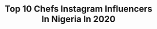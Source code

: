 ---
title: Top 10 Chefs Instagram Influencers In Nigeria In 2020
description: >-
  Find top chefs Instagram influencers in Nigeria in 2020. Most popular hashtags: #endsars #endpolicebrutality #endswat.
platform: Instagram
hits: 19
text_top: See the best Instagram accounts on inBeat.
text_bottom: inBeat has 19 Instagram influencers like this in Nigeria for you to work with.
profiles:
  - username: "realsophy"
    fullname: >-
      SHADES OF SOPHIA ♉️
    bio: >-
      👩‍🍳Chef @tastewithsophy ✈️Tourist 👻Real_sophy Twitter: Realsophy
    location: "Nigeria"
    followers: 72133
    engagement: 616
    commentsToLikes: 0.079455
    id: ck5hrhn71uw9s0i11uinjrqi5
    verified: false
    hashtags: "#video, #wig, #realsophy, #africa"
  - username: "alex_ifunaya"
    fullname: >-
      Ifunaya Ahavah🇳🇬🇮🇱
    bio: >-
      •Medic |Chef |Real Estate •M.D @ahavahs_homes •Glo Ambassador •Shop @parispurplebeauty •Prov 31:30 •🐦-@alex_ifunaya
    location: "Nigeria"
    followers: 7966
    engagement: 926
    commentsToLikes: 0.084375
    id: ck8syqnjzlmw90j78ta6hba8z
    verified: false
    hashtags: "#exploremore, #lifestyle, #makeup, #photography"
  - username: "ogemodebelu"
    fullname: >-
      Oge Modebelu
    bio: >-
      Pastry Chef running @thecreatecompanyng
    location: "Nigeria"
    followers: 5462
    engagement: 648
    commentsToLikes: 0.068631
    id: ck15rtm9p9n290i19be6n4km9
    verified: false
    hashtags: "#enterprisestories, #sarsmustend, #nigeria, #iwd2020"
  - username: "chef_muse"
    fullname: >-
      Chef Muse
    bio: >-
      Cuisine Addict | Private Chef|Food Stylist| Consultant. Chef Instructor @Reddishchronicles #RDCAlumni | thechefmuse@gmail.com FCT Abuja, Nigeria
    location: "Nigeria"
    followers: 16079
    engagement: 392
    commentsToLikes: 0.074865
    id: ckap6y1d3huaa0i78ytftxqy9
    verified: false
    hashtags: "#killerchef, #wearerdc, #abuja, #nigeriamustbegreatagain"
  - username: "ikemeamara"
    fullname: >-
      Amara🌹
    bio: >-
      GREATNESS🇳🇬 EXTROVERT 🥰 HALA MADRID!⚽️ BRAND AMBASSADOR @marymic_organic_skincare_spa BRAND INFLUENCER! Chef 👩‍🍳
    location: "Nigeria"
    followers: 77397
    engagement: 341
    commentsToLikes: 0.049548
    id: ck14lr89lw3aq0i19jrobt85w
    verified: false
    hashtags: "#endswat, #endeverything, #endsars, #endpolicebrutality"
  - username: "nappygirl_dani"
    fullname: >-
      Daniella Napoleon
    bio: >-
      Genius. Rapper *Beautician* Chef 👩🏽‍🍳 Creative director 🎬 For bookings lumberjackent@yahoo.com www.daniellanapoleon.com Business @delphinebeautyworld
    location: "Nigeria"
    followers: 25648
    engagement: 681
    commentsToLikes: 0.029321
    id: ck5c4qpag1w8u0i11c3xbzrlg
    verified: true
    hashtags: "#endsars, #endpolicebrutality, #dannyskitchenshow, #naijameals"
  - username: "modernafricankitchen"
    fullname: >-
      Modern African Kitchen
    bio: >-
      Chef’s page @hildahelson Proud Nigerian 🇳🇬 I love to cook and try new recipes 🍝 You can order if you are in north Cyprus🤗
    location: "Nigeria"
    followers: 49412
    engagement: 152
    commentsToLikes: 0.029750
    id: ck13cnr4119k20i19o4atl14v
    verified: false
    hashtags: "#foodvendors, #nigerianstew, #bukkastew, #jollofriceandchicken"
  - username: "thefatgirlwithin_"
    fullname: >-
      Chef• Food Stylist & Blogger🇳🇬
    bio: >-
      Chef 👨‍🍳 Food Blogger/Stylist/Photographer Content creator Instructor/Restaurant Consultant Private Chef Chef Nikki of @reddishchronicles
    location: "Nigeria"
    followers: 8882
    engagement: 651
    commentsToLikes: 0.043484
    id: ck5hrd6i2uo950i110h65tkbn
    verified: false
    hashtags: "#thefatgirlwithin, #iphonephotography, #thefatgirlwithincooks, #thefatgirlwithineats"
  - username: "pretty_tonia1_"
    fullname: >-
      👻 @prettytonia1 🧿
    bio: >-
      FOUNDER @pt_cosmetics_ CHEF 👩‍🍳👩‍🍳 @t_kitchen_ DUBAI/LAGOS 💯💁🏼‍♀️🇦🇪💵 NO FACEBOOK BUSINESSES MINDED 💯👏 Negativity = Block🙅‍♀️
    location: "Nigeria"
    followers: 69751
    engagement: 76
    commentsToLikes: 0.015615
    id: ck5q80m0f3x0s0i11b42qnygg
    verified: false
    hashtags: ""
  - username: "thegenevievefadeh_"
    fullname: >-
      Tambary👩🏻‍🍳
    bio: >-
      ExBeautyQueen Certified Chef Fashion Model Influencer Snapchat:Jenvie_01 B/P: @u_don_chop @healthy_tigernutdrink @cycleprologistics @ogoniwraps
    location: "Nigeria"
    followers: 20961
    engagement: 155
    commentsToLikes: 0.057794
    id: ck5byv8xhpwz60i117acn4y7h
    verified: false
    hashtags: "#that9jafoodie, #foodphotographer, #catererinlagos, #indomienigeria"
---